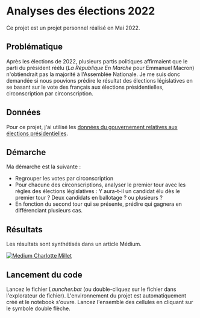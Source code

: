 # Analyses des élections 2022

Ce projet est un projet personnel réalisé en Mai 2022.

## Problématique
Après les élections de 2022, plusieurs partis politiques affirmaient que le parti du président réélu (*La République En Marche* pour Emmanuel Macron) n'obtiendrait pas la majorité à l'Assemblée Nationale. Je me suis donc demandée si nous pouvions prédire le résultat des élections législatives en se basant sur le vote des français aux élections présidentielles, circonscription par circonscription.

## Données
Pour ce projet, j'ai utilisé les [données du gouvernement relatives aux élections présidentielles](https://www.data.gouv.fr/fr/pages/donnees-des-elections/).

## Démarche
Ma démarche est la suivante :
- Regrouper les votes par circonscription
- Pour chacune des circonscriptions, analyser le premier tour avec les règles des élections législatives : Y aura-t-il un candidat élu dès le premier tour ? Deux candidats en ballotage ? ou plusieurs ?
- En fonction du second tour qui se présente, prédire qui gagnera en différenciant plusieurs cas.

## Résultats
Les résultats sont synthétisés dans un article Médium.

[![Medium Charlotte Millet](https://github-readme-medium.vercel.app/?username=charlottemillet04)](https://medium.com/@charlottemillet04/pouvons-nous-pr%C3%A9dire-le-r%C3%A9sultat-des-l%C3%A9gislatives-8d1fba61c175)

## Lancement du code
Lancez le fichier *Launcher.bat* (ou double-cliquez sur le fichier dans l'explorateur de fichier). L'environnement du projet est automatiquement créé et le notebook s'ouvre. Lancez l'ensemble des cellules en cliquant sur le symbole double flèche.